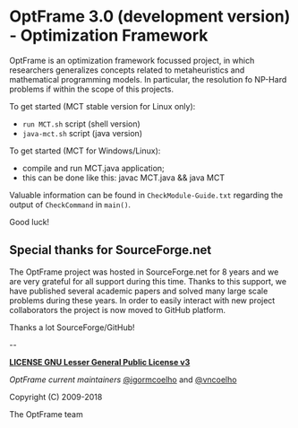 # OptFrame 3.0 (development version) - Optimization Framework

OptFrame is an optimization framework focussed project, in which researchers generalizes concepts related to metaheuristics and mathematical programming models.
In particular, the resolution fo NP-Hard problems if within the scope of this projects.

To get started (MCT stable version for Linux only):
- `run MCT.sh` script (shell version)
- `java-mct.sh` script (java version)

To get started (MCT for Windows/Linux):
- compile and run MCT.java application;
- this can be done like this: javac MCT.java && java MCT


Valuable information can be found in `CheckModule-Guide.txt` regarding 
the output of `CheckCommand` in `main()`. 

Good luck!

## Special thanks for SourceForge.net

The OptFrame project was hosted in SourceForge.net for 8 years and we are 
very grateful for all support during this time. Thanks to this support, we
have published several academic papers and solved many large scale problems
during these years. In order to easily interact with new project collaborators
the project is now moved to GitHub platform.

Thanks a lot SourceForge/GitHub! 

--

[**LICENSE GNU Lesser General Public License v3**](https://github.com/optframe/optframe/blob/master/LICENSE)

*OptFrame current maintainers* [@igormcoelho](https://github.com/igormcoelho) and [@vncoelho](https://github.com/vncoelho)

Copyright (C) 2009-2018

The OptFrame team
